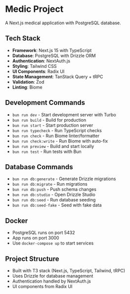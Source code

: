 # Medic Project

A Next.js medical application with PostgreSQL database.

## Tech Stack

- **Framework**: Next.js 15 with TypeScript
- **Database**: PostgreSQL with Drizzle ORM
- **Authentication**: NextAuth.js
- **Styling**: Tailwind CSS
- **UI Components**: Radix UI
- **State Management**: TanStack Query + tRPC
- **Validation**: Zod
- **Linting**: Biome

## Development Commands

- `bun run dev` - Start development server with Turbo
- `bun run build` - Build for production
- `bun run start` - Start production server
- `bun run typecheck` - Run TypeScript checks
- `bun run check` - Run Biome linter/formatter
- `bun run check:write` - Run Biome with auto-fix
- `bun run preview` - Build and start locally
- `bun run test` - Run tests with Bun

## Database Commands

- `bun run db:generate` - Generate Drizzle migrations
- `bun run db:migrate` - Run migrations
- `bun run db:push` - Push schema changes
- `bun run db:studio` - Open Drizzle Studio
- `bun run db:seed` - Run database seeding
- `bun run db:seed-fake` - Seed with fake data

## Docker

- PostgreSQL runs on port 5432
- App runs on port 3000
- Use `docker-compose up` to start services

## Project Structure

- Built with T3 stack (Next.js, TypeScript, Tailwind, tRPC)
- Uses Drizzle for database management
- Authentication handled by NextAuth.js
- UI components from Radix UI

